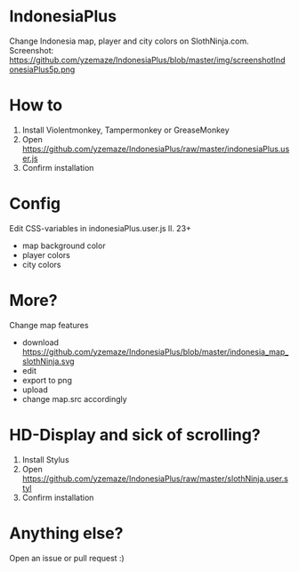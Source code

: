 # IndonesiaPlus
Change Indonesia map, player and city colors on SlothNinja.com. Screenshot: https://github.com/yzemaze/IndonesiaPlus/blob/master/img/screenshotIndonesiaPlus5p.png

# How to
1. Install Violentmonkey, Tampermonkey or GreaseMonkey
2. Open https://github.com/yzemaze/IndonesiaPlus/raw/master/indonesiaPlus.user.js
3. Confirm installation

# Config
Edit CSS-variables in indonesiaPlus.user.js ll. 23+
- map background color
- player colors
- city colors

# More?
Change map features
- download https://github.com/yzemaze/IndonesiaPlus/blob/master/indonesia_map_slothNinja.svg
- edit
- export to png
- upload
- change map.src accordingly

# HD-Display and sick of scrolling?
1. Install Stylus
2. Open https://github.com/yzemaze/IndonesiaPlus/raw/master/slothNinja.user.styl
3. Confirm installation

# Anything else?
Open an issue or pull request :)

